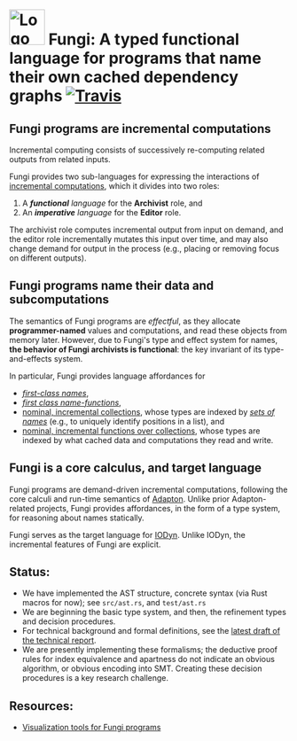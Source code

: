 # <img src="http://adapton.org/fungi-lang-logo/Fungi-lang-logo-64.png" alt="Logo" style="width: 64px;"/> Fungi: A typed functional language for programs that name their own cached dependency graphs [![Travis](https://api.travis-ci.org/Adapton/fungi-lang.rust.svg?branch=master)](https://travis-ci.org/Adapton/fungi-lang.rust)

## Fungi programs are incremental computations

Incremental computing consists of successively re-computing related
outputs from related inputs.

Fungi provides two sub-languages for expressing the interactions of
[incremental
computations](https://en.wikipedia.org/wiki/Incremental_computing),
which it divides into two roles:

1. A _**functional** language_ for the **Archivist** role, and
2. An _**imperative** language_ for the **Editor** role.

The archivist role computes incremental output from input on demand,
and the editor role incrementally mutates this input over time, and
may also change demand for output in the process (e.g., placing or
removing focus on different outputs).

## Fungi programs name their data and subcomputations

The semantics of Fungi programs are _effectful_, as they allocate
**programmer-named** values and computations, and read these objects from
memory later.  However, due to Fungi's type and effect system for
names, **the behavior of Fungi archivists is functional**: the key
invariant of its type-and-effects system.

In particular, Fungi provides language affordances for
 - [_first-class names_](https://docs.rs/fungi-lang/0/fungi_lang/ast/enum.Val.html#variant.Name), 
 - [_first class name-functions_](https://docs.rs/fungi-lang/0/fungi_lang/ast/enum.Val.html#variant.NameFn), 
 - [nominal, incremental collections](https://docs.rs/fungi-lang/0/fungi_lang/stdlib/index.html), whose types are indexed by [_sets of names_](https://docs.rs/fungi-lang/0/fungi_lang/ast/enum.IdxTm.html) (e.g., to uniquely identify positions in a list), and 
 - [nominal, incremental functions over collections](https://docs.rs/fungi-lang/0/fungi_lang/stdlib/index.html), whose types are indexed by what cached data and computations they read and write.

## Fungi is a core calculus, and target language

Fungi programs are demand-driven incremental computations, following
the core calculi and run-time semantics of
[Adapton](http://adapton.org).  Unlike prior Adapton-related projects,
Fungi provides affordances, in the form of a type system, for
reasoning about names statically.

Fungi serves as the target language for
[IODyn](https://github.com/cuplv/iodyn-lang.rust).  Unlike IODyn, the
incremental features of Fungi are explicit.

## Status:

 - We have implemented the AST structure, concrete syntax (via Rust macros for now); see `src/ast.rs`, and `test/ast.rs`
 - We are beginning the basic type system, and then, the refinement types and decision procedures.
 - For technical background and formal definitions, see the [latest draft of the technical report](https://arxiv.org/abs/1610.00097).
 - We are presently implementing these formalisms; the deductive proof rules for index equivalence and apartness do not indicate an obvious algorithm, or obvious encoding into SMT.  Creating these decision procedures is a key research challenge.

## Resources:

 - [Visualization tools for Fungi programs](https://github.com/Adapton/fungi-vis)

